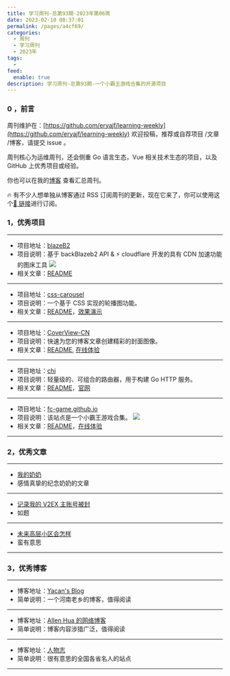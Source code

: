 ```yaml
---
title: 学习周刊-总第93期-2023年第06周
date: 2023-02-10 08:37:01
permalink: /pages/a4cf69/
categories:
  - 周刊
  - 学习周刊
  - 2023年
tags:
  -
feed:
  enable: true
description: 学习周刊-总第93期-一个小霸王游戏合集的开源项目
---
```


### 0 ，前言

周刊维护在：[https://github.com/eryajf/learning-weekly](https://github.com/eryajf/learning-weekly) 欢迎投稿，推荐或自荐项目 /文章 /博客，请提交 issue 。

周刊核心为运维周刊，还会侧重 Go 语言生态，Vue 相关技术生态的项目，以及 GitHub 上优秀项目或经验。

你也可以在我的[博客](http://fsvip.gitee.io/hexo-theme-fluid//learning-weekly/) 查看汇总周刊。

🔥 有不少人想单独从博客通过 RSS 订阅周刊的更新，现在它来了，你可以使用这个[🔗 链接](http://fsvip.gitee.io/hexo-theme-fluid//learning-weekly.xml)进行订阅。

### 1，优秀项目

---

- 项目地址：[blazeB2](https://github.com/Rr210/blazeB2)
- 项目说明：基于 backBlazeb2 API & ⚡ cloudflare 开发的具有 CDN 加速功能的图床工具
  ![](http://t.eryajf.net/imgs/2023/01/44d1f3b181bf2e1f.gif)
- 相关文章：[README](https://github.com/Rr210/blazeB2#readme)

---

- 项目地址：[css-carousel](https://github.com/gd4Ark/css-carousel)
- 项目说明：一个基于 CSS 实现的轮播图功能。
- 相关文章：[README](https://github.com/gd4Ark/css-carousel#readme)，[效果演示](https://4ark.me/css-carousel/)

---

- 项目地址：[CoverView-CN](https://github.com/manchan4869/CoverView-CN)
- 项目说明：快速为您的博客文章创建精彩的封面图像。
- 相关文章：[README](https://github.com/manchan4869/CoverView-CN#readme), [在线体验](https://manchan4869.github.io/CoverView-CN/)

---

- 项目地址：[chi](https://github.com/go-chi/chi)
- 项目说明：轻量级的、可组合的路由器，用于构建 Go HTTP 服务。
- 相关文章：[README](https://github.com/go-chi/chi#readme)，[官网](https://go-chi.io/#/)

---

- 项目地址：[fc-game.github.io](https://github.com/fc-game/fc-game.github.io)
- 项目说明：该站点是一个小霸王游戏合集。
  ![](http://t.eryajf.net/imgs/2023/01/10d2bd069eb6773f.png)
- 相关文章：[README](https://github.com/fc-game/fc-game.github.io/blob/main/README_zh.md)，[在线体验](https://fc-game.github.io/#/)

---

### 2，优秀文章

---

- [我的奶奶](https://blog.manyacan.com/archives/2021/)
- 感情真挚的纪念奶奶的文章

---

- [记录我的 V2EX 主账号被封](https://hellodk.cn/post/1117)
- 如题

---

- [未来高层小区会怎样](https://xingcxb.com/speak/f604bf/)
- 蛮有意思

---

### 3，优秀博客

---

- 博客地址：[Yacan's Blog](https://blog.manyacan.com/)
- 简单说明：一个河南老乡的博客，值得阅读

---

- 博客地址：[Allen Hua 的网络博客](https://hellodk.cn/)
- 简单说明：博客内容涉猎广泛，值得阅读

---

- 博客地址：[人物志](https://renwuzhi.wiki/)
- 简单说明：很有意思的全国各省名人的站点

---
